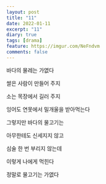 ```yaml
---
layout: post
title: "11"
date: 2022-01-11
excerpt: "11"
diary: true
tags: [drama]
feature: https://imgur.com/NeFndvm
comments: false
---
```


바다의 물레는 가엾다

쌀은 사람이 만들어 주지

소는 목장에서 길러 주지

잉어도 연못에서 밀개울을 받아먹는다

그렇지만 바다의 물고기는

아무한테도 신세지지 않고

심술 한 번 부리지 않는데

이렇게 나에게 먹힌다

정말로 물고기는 가엾다

